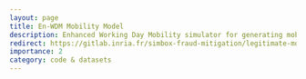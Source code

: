 ```yaml
---
layout: page
title: En-WDM Mobility Model
description: Enhanced Working Day Mobility simulator for generating mobility-rich mobile datasets.
redirect: https://gitlab.inria.fr/simbox-fraud-mitigation/legitimate-mobile-datasets-generation/en-wdm
importance: 2
category: code & datasets
---
```

